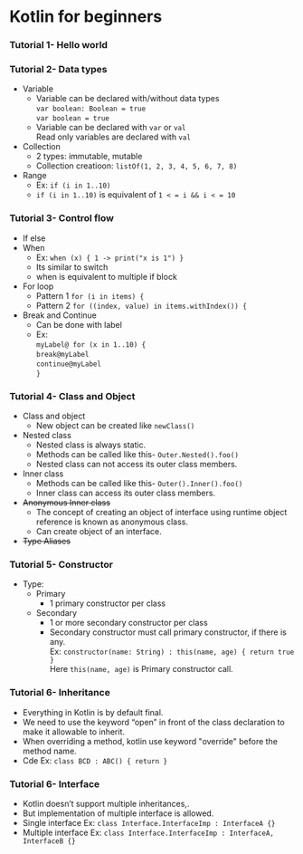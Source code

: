 # Kotlin for beginners

### Tutorial 1- Hello world  
### Tutorial 2- Data types
- Variable  
    - Variable can be declared with/without data types  
`var boolean: Boolean = true`  
`var boolean = true`
    - Variable can be declared with `var` or `val`  
  Read only variables are declared with `val`
- Collection
    - 2 types: immutable, mutable
    - Collection creatioon: `listOf(1, 2, 3, 4, 5, 6, 7, 8)`
- Range
    - Ex: `if (i in 1..10)`
    - `if (i in 1..10)` is equivalent of `1 < = i && i < = 10`

### Tutorial 3- Control flow
- If else
- When
    - Ex: `when (x) { 1 -> print("x is 1") }` 
    - Its similar to switch
    - when is equivalent to multiple if block
- For loop
    - Pattern 1 `for (i in items) {`
    - Pattern 2 `for ((index, value) in items.withIndex()) {`
 - Break and Continue
    - Can be done with label
    - Ex:   
            `myLabel@ for (x in 1..10) {`  
                `break@myLabel`  
                `continue@myLabel`   
            `}`

### Tutorial 4- Class and Object
- Class and object
    - New object can be created like `newClass()`
- Nested class
    - Nested class is always static.
    - Methods can be called like this- `Outer.Nested().foo()`
    - Nested class can not access its outer class members.
- Inner class
    - Methods can be called like this- `Outer().Inner().foo()`
    - Inner class can access its outer class members.
- ~~Anonymous Inner class~~
    - The concept of creating an object of interface using runtime object reference is known as anonymous class.
    - Can create object of an interface.
- ~~Type Aliases~~

### Tutorial 5- Constructor
- Type: 
    - Primary
        - 1 primary constructor per class
    - Secondary
        - 1 or more secondary constructor per class
        - Secondary constructor must call primary constructor, if there is any.  
          Ex: `constructor(name: String) : this(name, age) { return true }`  
          Here `this(name, age)` is Primary constructor call. 
    
### Tutorial 6- Inheritance
- Everything in Kotlin is by default final.
- We need to use the keyword “open” in front of the class declaration to make it allowable to inherit.
- When overriding a method, kotlin use keyword "override" before the method name. 
- Cde Ex: `class BCD : ABC() { return }`
### Tutorial 6- Interface
- Kotlin doesn’t support multiple inheritances,.
- But implementation of multiple interface is allowed.
- Single interface Ex: `class Interface.InterfaceImp : InterfaceA {}`
- Multiple interface Ex: `class Interface.InterfaceImp : InterfaceA, InterfaceB {}`
